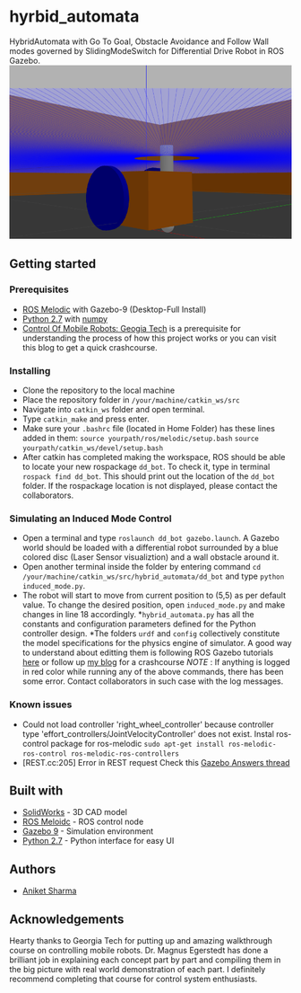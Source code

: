 # hyrbid_automata
HybridAutomata with Go To Goal, Obstacle Avoidance and Follow Wall modes governed by SlidingModeSwitch for Differential Drive Robot in ROS Gazebo.
![Image Not Found](/images/dd_bot.png)
## Getting started

### Prerequisites
* [ROS Melodic](http://wiki.ros.org/melodic/Installation/Ubuntu) with Gazebo-9 (Desktop-Full Install)
* [Python 2.7](https://www.python.org/downloads/source/) with [numpy](https://askubuntu.com/questions/868599/how-to-install-scipy-and-numpy-on-ubuntu-16-04)
* [Control Of Mobile Robots: Geogia Tech](https://www.youtube.com/playlist?list=PLp8ijpvp8iCvFDYdcXqqYU5Ibl_aOqwjr) is a prerequisite for understanding the process of how this project works or you can visit this blog to get a quick crashcourse.

### Installing
* Clone the repository to the local machine
* Place the repository folder in ```/your/machine/catkin_ws/src```
* Navigate into ```catkin_ws``` folder and open terminal.
* Type ```catkin_make``` and press enter.
* Make sure your ```.bashrc``` file (located in Home Folder) has these lines added in them:
```source yourpath/ros/melodic/setup.bash```
```source yourpath/catkin_ws/devel/setup.bash```
* After catkin has completed making the workspace, ROS should be able to locate your new rospackage ```dd_bot```. To check it, type in terminal ```rospack find dd_bot```. This should print out the location of the ```dd_bot``` folder.
If the rospackage location is not displayed, please contact the collaborators.

### Simulating an Induced Mode Control
* Open a terminal and type ```roslaunch dd_bot gazebo.launch```. A Gazebo world should be loaded with a differential robot surrounded by a blue colored disc (Laser Sensor visualiztion) and a wall obstacle around it.
* Open another terminal inside the folder by entering command ```cd /your/machine/catkin_ws/src/hybrid_automata/dd_bot``` and type ```python induced_mode.py```.
* The robot will start to move from current position to (5,5) as per default value. To change the desired position, open ```induced_mode.py``` and make changes in line 18 accordingly.
*```hybrid_automata.py``` has all the constants and configuration parameters defined for the Python controller design.
*The folders ```urdf``` and ```config``` collectively constitute the model specifications for the physics engine of simulator. A good way to understand about editting them is following ROS Gazebo tutorials [here](http://gazebosim.org/tutorials) or follow up [my blog](https://medium.com/@aniket0112/twolinkman-3b326c1320eb) for a crashcourse
*NOTE* : If anything is logged in red color while running any of the above commands, there has been some error. Contact collaborators in such case with the log messages.

### Known issues
* Could not load controller 'right_wheel_controller' because controller type 'effort_controllers/JointVelocityController' does not exist.
Instal ros-control package for ros-melodic
```sudo apt-get install ros-melodic-ros-control ros-melodic-ros-controllers```
* [REST.cc:205] Error in REST request
Check this [Gazebo Answers thread](https://answers.gazebosim.org//question/25030/gazebo-error-restcc205-error-in-rest-request/)

## Built with
* [SolidWorks](http://www.solidworks.in/Default.htm) - 3D CAD model
* [ROS Meloidc](http://wiki.ros.org/melodic) - ROS control node
* [Gazebo 9](http://gazebosim.org/) - Simulation environment
* [Python 2.7](https://www.python.org/) - Python interface for easy UI

## Authors
* [Aniket Sharma](https://github.com/aniket0112)

## Acknowledgements
Hearty thanks to Georgia Tech for putting up and amazing walkthrough course on controlling mobile robots. Dr. Magnus Egerstedt has done a brilliant job in explaining each concept part by part and compiling them in the big picture with real world demonstration of each part. I definitely recommend completing that course for control system enthusiasts.
